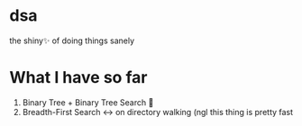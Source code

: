 # dsa
the shiny✨ of doing things sanely

# What I have so far
1. Binary Tree + Binary Tree Search 🌲
2. Breadth-First Search ↔ on directory walking (ngl this thing is pretty fast
